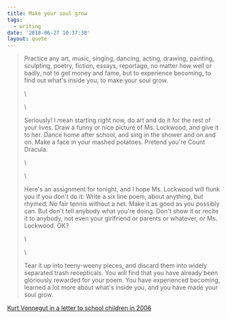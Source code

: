 ```yaml
---
title: Make your soul grow
tags:
  - writing
date: '2018-06-27 10:37:38'
layout: quote
---
```

> Practice any art, music, singing, dancing, acting, drawing, painting, sculpting, poetry, fiction, essays, reportage, no matter how well or badly, not to get money and fame, but to experience becoming, to find out what's inside you, to make your soul grow.
>
> \
>
>
>
>
> \
>
>
> Seriously! I mean starting right now, do art and do it for the rest of your lives. Draw a funny or nice picture of Ms. Lockwood, and give it to her. Dance home after school, and sing in the shower and on and on. Make a face in your mashed potatoes. Pretend you're Count Dracula.
>
> \
>
>
>
>
> \
>
>
> Here's an assignment for tonight, and I hope Ms. Lockwood will flunk you if you don't do it: Write a six line poem, about anything, but rhymed. No fair tennis without a net. Make it as good as you possibly can. But don't tell anybody what you're doing. Don't show it or recite it to anybody, not even your girlfriend or parents or whatever, or Ms. Lockwood. OK?
>
> \
>
>
>
>
> \
>
>
> Tear it up into teeny-weeny pieces, and discard them into widely separated trash recepticals. You will find that you have already been gloriously rewarded for your poem. You have experienced becoming, learned a lot more about what's inside you, and you have made your soul grow. 

[Kurt Vonnegut in a letter to school children in 2006](http://www.lettersofnote.com/2013/10/make-your-soul-grow.html)
